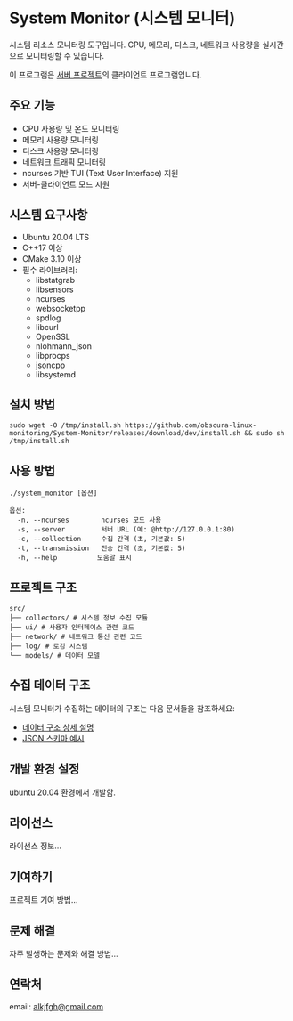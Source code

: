 # System Monitor (시스템 모니터)

시스템 리소스 모니터링 도구입니다. CPU, 메모리, 디스크, 네트워크 사용량을 실시간으로 모니터링할 수 있습니다.

이 프로그램은 [서버 프로젝트](https://github.com/obscura-linux-monitoring/System-Collector/releases)의 클라이언트 프로그램입니다.

## 주요 기능

- CPU 사용량 및 온도 모니터링
- 메모리 사용량 모니터링
- 디스크 사용량 모니터링
- 네트워크 트래픽 모니터링
- ncurses 기반 TUI (Text User Interface) 지원
- 서버-클라이언트 모드 지원

## 시스템 요구사항

- Ubuntu 20.04 LTS
- C++17 이상
- CMake 3.10 이상
- 필수 라이브러리:
  - libstatgrab
  - libsensors
  - ncurses
  - websocketpp
  - spdlog
  - libcurl
  - OpenSSL
  - nlohmann_json
  - libprocps
  - jsoncpp
  - libsystemd

## 설치 방법

```shell
sudo wget -O /tmp/install.sh https://github.com/obscura-linux-monitoring/System-Monitor/releases/download/dev/install.sh && sudo sh /tmp/install.sh
```

## 사용 방법

```shell
./system_monitor [옵션]

옵션:
  -n, --ncurses        ncurses 모드 사용
  -s, --server         서버 URL (예: @http://127.0.0.1:80)
  -c, --collection     수집 간격 (초, 기본값: 5)
  -t, --transmission   전송 간격 (초, 기본값: 5)
  -h, --help          도움말 표시
```

## 프로젝트 구조
```
src/
├── collectors/ # 시스템 정보 수집 모듈
├── ui/ # 사용자 인터페이스 관련 코드
├── network/ # 네트워크 통신 관련 코드
├── log/ # 로깅 시스템
└── models/ # 데이터 모델
```

## 수집 데이터 구조

시스템 모니터가 수집하는 데이터의 구조는 다음 문서들을 참조하세요:

- [데이터 구조 상세 설명](./docs/data_struct.md)
- [JSON 스키마 예시](./docs/data_struct.json)

## 개발 환경 설정

ubuntu 20.04 환경에서 개발함.

## 라이선스

라이선스 정보...

## 기여하기

프로젝트 기여 방법...

## 문제 해결

자주 발생하는 문제와 해결 방법...

## 연락처

email: alkjfgh@gmail.com